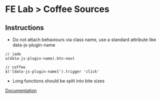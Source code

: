 FE Lab > Coffee Sources
=================

Instructions
-------------

- Do not attach behaviours via class name, use a standard attribute like data-js-plugin-name
```
// jade
a(data-js-plugin-name).btn-next

// coffee
$('[data-js-plugin-name]').trigger 'click'
```
- Long functions should be split into bite sizes

[Documentation](https://loweproferotech.atlassian.net/wiki/display/IL/The+JavaScript+Standard)